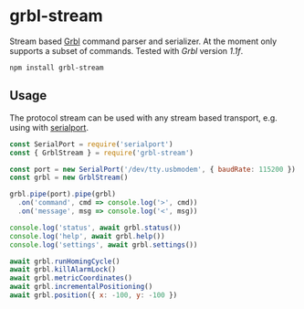 # grbl-stream

Stream based [Grbl](https://github.com/gnea/grbl) command parser and serializer. At the moment only supports a subset of commands. Tested with *Grbl* version *1.1f*.

    npm install grbl-stream


## Usage

The protocol stream can be used with any stream based transport, e.g. using with [serialport](https://github.com/serialport/node-serialport).

```javascript
const SerialPort = require('serialport')
const { GrblStream } = require('grbl-stream')

const port = new SerialPort('/dev/tty.usbmodem', { baudRate: 115200 })
const grbl = new GrblStream()

grbl.pipe(port).pipe(grbl)
  .on('command', cmd => console.log('>', cmd))
  .on('message', msg => console.log('<', msg))

console.log('status', await grbl.status())
console.log('help', await grbl.help())
console.log('settings', await grbl.settings())

await grbl.runHomingCycle()
await grbl.killAlarmLock()
await grbl.metricCoordinates()
await grbl.incrementalPositioning()
await grbl.position({ x: -100, y: -100 })
```
